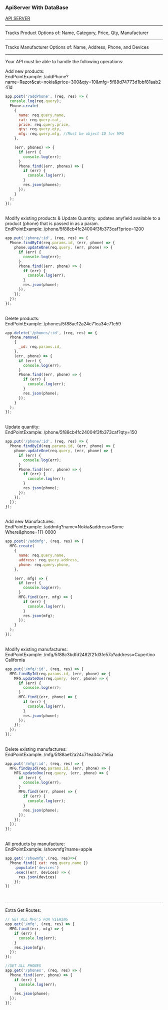 ### ApiServer With DataBase

[API SERVER](https://frozen-coast-94100.herokuapp.com/api/players)
<hr>
 Tracks Product Options of: Name, Category, Price, Qty, Manufacturer
<hr>

Tracks Manufacturer Options of: Name, Address, Phone, and Devices
<hr>
Your API must be able to handle the following operations:

Add new products: 
<br>
EndPointExample:
/addPhone?name=Razor&cat=nokia&price=300&qty=10&mfg=5f88d74773d1bbf81aab241d

```javascript
app.post('/addPhone', (req, res) => {
  console.log(req.query);
  Phone.create(
    {
      name: req.query.name,
      cat: req.query.cat,
      price: req.query.price,
      qty: req.query.qty,
      mfg: req.query.mfg, //Must be object ID for MFG
    },

    (err, phones) => {
      if (err) {
        console.log(err);
      }
      Phone.find((err, phones) => {
        if (err) {
          console.log(err);
        }
        res.json(phones);
      });
    }
  );
});
```
<br>
Modify existing products & Update Quantity.
updates anyfield available to a product (phone) that is passed in as a param.
<br>
EndPointExample:
/phone/5f88cb4fc24004f3fb373caf?price=1200
  
```javascript
app.put('/phone/:id', (req, res) => {
  Phone.findById(req.params.id, (err, phone) => {
    phone.updateOne(req.query, (err, phone) => {
      if (err) {
        console.log(err);
      }
      Phone.find((err, phone) => {
        if (err) {
          console.log(err);
        }
        res.json(phone);
      });
    });
  });
});
```
<br>
Delete products:
<br>
EndPointExample:
/phones/5f88ae12a24c71ea34c71e59

```javascript
app.delete('/phones/:id', (req, res) => {
  Phone.remove(
    {
      _id: req.params.id,
    },
    (err, phone) => {
      if (err) {
        console.log(err);
      }
      Phone.find((err, phone) => {
        if (err) {
          console.log(err);
        }
        res.json(phone);
      });
    }
  );
});
```
<br>
Update quantity:
<br>
EndPointExample:
/phone/5f88cb4fc24004f3fb373caf?qty=150

```javascript
app.put('/phone/:id', (req, res) => {
  Phone.findById(req.params.id, (err, phone) => {
    phone.updateOne(req.query, (err, phone) => {
      if (err) {
        console.log(err);
      }
      Phone.find((err, phone) => {
        if (err) {
          console.log(err);
        }
        res.json(phone);
      });
    });
  });
});
```
<br>
Add new Manufactures:
<br>
EndPointExample:
/addmfg?name=Nokia&address=Some Where&phone=111-0000

```javascript
app.post('/addmfg', (req, res) => {
  MFG.create(
    {
      name: req.query.name,
      address: req.query.address,
      phone: req.query.phone,
    },

    (err, mfg) => {
      if (err) {
        console.log(err);
      }
      MFG.find((err, mfg) => {
        if (err) {
          console.log(err);
        }
        res.json(mfg);
      });
    }
  );
});
```
<br>
Modify existing manufactures:
<br>
EndPointExample:
/mfg/5f88c3bdfd2482f21d3fe57a?address=Cupertino California

```javascript
app.put('/mfg/:id', (req, res) => {
  MFG.findById(req.params.id, (err, phone) => {
    MFG.updateOne(req.query, (err, phone) => {
      if (err) {
        console.log(err);
      }
      MFG.find((err, phone) => {
        if (err) {
          console.log(err);
        }
        res.json(phone);
      });
    });
  });
});
```
<br>
Delete existing manufactures:
<br>
EndPointExample:
/mfg/5f88ae12a24c71ea34c71e5a

```javascript
app.put('/mfg/:id', (req, res) => {
  MFG.findById(req.params.id, (err, phone) => {
    MFG.updateOne(req.query, (err, phone) => {
      if (err) {
        console.log(err);
      }
      MFG.find((err, phone) => {
        if (err) {
          console.log(err);
        }
        res.json(phone);
      });
    });
  });
});
```
<br>
All products by manufacture:
<br>
EndPointExample:
/showmfg?name=apple

```javascript
app.get('/showmfg',(req, res)=>{
  Phone.find({ cat: req.query.name })
    .populate('devices')
    .exec((err, devices) => {
      res.json(devices)
    });
})
```
<br>
<hr>
Extra Get Routes:

```javascript
// GET ALL MFG'S FOR VIEWING
app.get('/mfg', (req, res) => {
  MFG.find((err, mfg) => {
    if (err) {
      console.log(err);
    }
    res.json(mfg);
  });
});

```
```javascript
//GET ALL PHONES
app.get('/phones', (req, res) => {
  Phone.find((err, phone) => {
    if (err) {
      console.log(err);
    }
    res.json(phone);
  });
});
```
